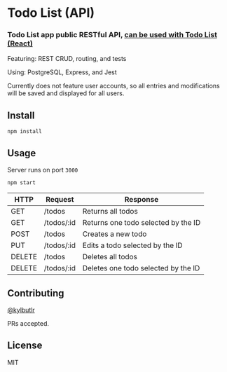 # Todo List (API)

### Todo List app public RESTful API, [can be used with Todo List (React)](https://github.com/kylbutlr/todo-list-react)

Featuring: REST CRUD, routing, and tests

Using: PostgreSQL, Express, and Jest

Currently does not feature user accounts, so all entries and modifications will be saved and displayed for all users.

## Install

```shell
npm install
```

## Usage

Server runs on port `3000`

```shell
npm start
```

HTTP   | Request              | Response
--- | --- | ---
GET    | /todos     | Returns all todos
GET    | /todos/:id | Returns one todo selected by the ID
POST   | /todos     | Creates a new todo
PUT    | /todos/:id | Edits a todo selected by the ID
DELETE | /todos     | Deletes all todos
DELETE | /todos/:id | Deletes one todo selected by the ID

## Contributing

[@kylbutlr](https://github.com/kylbutlr)

PRs accepted.

## License

MIT
